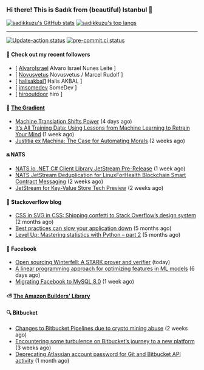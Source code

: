 ### Hi there! This is Sadık from (beautiful) Istanbul 👋

[![sadikkuzu's GitHub stats](https://github-readme-stats.vercel.app/api?username=sadikkuzu&show_icons=true&theme=dark&hide=stars&hide_title=true)](https://github.com/sadikkuzu)
[![sadikkuzu's top langs](https://github-readme-stats.vercel.app/api/top-langs/?username=sadikkuzu&langs_count=6&layout=compact&theme=dark&hide_title=true)](https://github.com/sadikkuzu)

---

[![Update-action status](https://github.com/sadikkuzu/sadikkuzu/actions/workflows/sadikkuzu.yml/badge.svg)](https://github.com/sadikkuzu/sadikkuzu/actions/workflows/sadikkuzu.yml)
[![pre-commit.ci status](https://results.pre-commit.ci/badge/github/sadikkuzu/sadikkuzu/master.svg)](https://results.pre-commit.ci/latest/github/sadikkuzu/sadikkuzu/master)

#### 🔭 Check out my recent followers

- [ [AlvaroIsrael](https://github.com/AlvaroIsrael) Alvaro Israel Nunes Leite ]
- [ [Novusvetus](https://github.com/Novusvetus) Novusvetus / Marcel Rudolf ]
- [ [halisakbal1](https://github.com/halisakbal1) Halis AKBAL ]
- [ [imsomedev](https://github.com/imsomedev) SomeDev ]
- [ [hirooutdoor](https://github.com/hirooutdoor) hiro ]


#### 🔻 [The Gradient](https://thegradient.pub)

- [Machine Translation Shifts Power](https://thegradient.pub/machine-translation-shifts-power/) (4 days ago)
- [It’s All Training Data: Using Lessons from Machine Learning to Retrain Your Mind](https://thegradient.pub/its-all-training-data/) (1 week ago)
- [Justitia ex Machina: The Case for Automating Morals](https://thegradient.pub/justitia-ex-machina/) (2 weeks ago)


#### 🔛 NATS

- [NATS.io .NET C# Client Library JetStream Pre-Release](https://nats.io/blog/jetstream-dotnet-pre-release/) (1 week ago)
- [NATS JetStream Deduplication for LinuxForHealth Blockchain Smart Contract Messaging](https://nats.io/blog/nats-jetstream-deduplication-for-lfh/) (2 weeks ago)
- [JetStream for Key-Value Store Tech Preview](https://nats.io/blog/kv-cli/) (2 weeks ago)


#### 📰 Stackoverflow blog

- [CSS in SVG in CSS: Shipping confetti to Stack Overflow’s design system](https://stackoverflow.blog/2021/05/31/shipping-confetti-to-stack-overflows-design-system/) (2 months ago)
- [Best practices can slow your application down](https://stackoverflow.blog/2021/03/03/best-practices-can-slow-your-application-down/) (5 months ago)
- [Level Up: Mastering statistics with Python – part 2](https://stackoverflow.blog/2021/02/23/level-up-mastering-statistics-with-python-part-2/) (5 months ago)


#### 📢 Facebook

- [Open sourcing Winterfell: A STARK prover and verifier](https://engineering.fb.com/2021/08/04/open-source/winterfell/) (today)
- [A linear programming approach for optimizing features in ML models](https://engineering.fb.com/2021/07/29/data-infrastructure/linear-programming/) (6 days ago)
- [Migrating Facebook to MySQL 8.0](https://engineering.fb.com/2021/07/22/data-infrastructure/mysql/) (1 week ago)


#### ⛅ [The Amazon Builders' Library](https://aws.amazon.com/builders-library/)


#### 🔍 Bitbucket

- [Changes to Bitbucket Pipelines due to crypto mining abuse](https://bitbucket.org/blog/changes-to-bitbucket-pipelines-due-to-crypto-mining-abuse) (2 weeks ago)
- [Encountering some turbulence on Bitbucket’s journey to a new platform](https://bitbucket.org/blog/encountering-some-turbulence-on-bitbuckets-journey-to-a-new-platform) (3 weeks ago)
- [Deprecating Atlassian account password for Git and Bitbucket API activity](https://bitbucket.org/blog/deprecating-atlassian-account-password-for-git-and-bitbucket-api-activity) (1 month ago)
